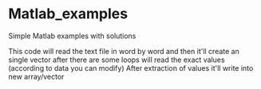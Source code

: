 # Matlab_examples
Simple Matlab examples with solutions

This code will read the text file in word by word and then it'll create an single vector
 after there are some loops will read the exact values (according to data you can modify)
 After extraction of values it'll write into new array/vector
